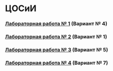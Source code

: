 # ЦОСиИ
### [Лабораторная работа № 1](https://github.com/andrejHurynovic/bsuirLabs/tree/main/term7/ЦОСиИ/ЦОСиИ%2C%20ЛР%20№%201) (Вариант № 4)
### [Лабораторная работа № 2](https://github.com/andrejHurynovic/bsuirLabs/tree/main/term7/ЦОСиИ/ЦОСиИ%2C%20ЛР%20№%202) (Вариант № 1)
### [Лабораторная работа № 3](https://github.com/andrejHurynovic/bsuirLabs/tree/main/term7/ЦОСиИ/ЦОСиИ%2C%20ЛР%20№%203) (Вариант № 5)
### [Лабораторная работа № 4](https://github.com/andrejHurynovic/bsuirLabs/tree/main/term7/ЦОСиИ/ЦОСиИ%2C%20ЛР%20№%204) (Вариант № 7)
